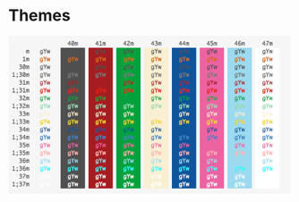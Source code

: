 
# Themes

![GitHub like Theme](https://raw.githubusercontent.com/mbadolato/iTerm2-Color-Schemes/master/screenshots/github.png)
